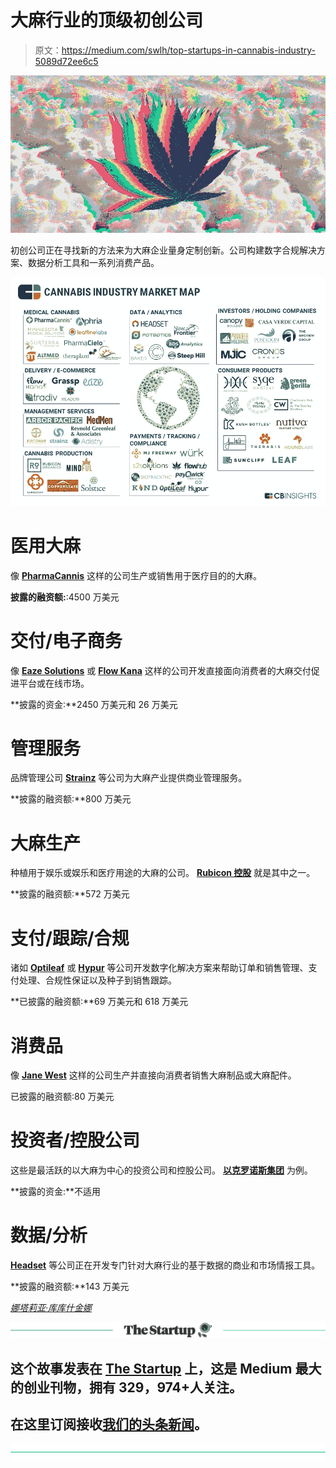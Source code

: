 # 大麻行业的顶级初创公司

> 原文：<https://medium.com/swlh/top-startups-in-cannabis-industry-5089d72ee6c5>

![](img/5c2d95b7b9c86c009014a83a50b45bff.png)

初创公司正在寻找新的方法来为大麻企业量身定制创新。公司构建数字合规解决方案、数据分析工具和一系列消费产品。

![](img/e8fe152ad1340f8034436abd784cbf27.png)

# 医用大麻

像 [**PharmaCannis**](http://www.pharmacannis.com/il) 这样的公司生产或销售用于医疗目的的大麻。

**披露的融资额:**:4500 万美元

# 交付/电子商务

像 [**Eaze Solutions**](http://eaze.com/) 或 [**Flow Kana**](https://www.flowkana.com/) 这样的公司开发直接面向消费者的大麻交付促进平台或在线市场。

**披露的资金:**2450 万美元和 26 万美元

# **管理服务**

品牌管理公司 [**Strainz**](https://strainz.com/) 等公司为大麻产业提供商业管理服务。

**披露的融资额:**800 万美元

# **大麻生产**

种植用于娱乐或娱乐和医疗用途的大麻的公司。 [**Rubicon 控股**](https://rubiconorganics.com/) 就是其中之一。

**披露的融资额:**572 万美元

# 支付/跟踪/合规

诸如 [**Optileaf**](http://optileaf.com/) 或 [**Hypur**](http://hypur.com/) 等公司开发数字化解决方案来帮助订单和销售管理、支付处理、合规性保证以及种子到销售跟踪。

**已披露的融资额:**69 万美元和 618 万美元

# **消费品**

像 [**Jane West**](https://www.janewest.com/) 这样的公司生产并直接向消费者销售大麻制品或大麻配件。

已披露的融资额:80 万美元

# **投资者/控股公司**

这些是最活跃的以大麻为中心的投资公司和控股公司。 [**以克罗诺斯集团**](https://thecronosgroup.com/) 为例。

**披露的资金:**不适用

# **数据/分析**

[**Headset**](https://www.headset.io/) 等公司正在开发专门针对大麻行业的基于数据的商业和市场情报工具。

**披露的融资额:**143 万美元

[*娜塔莉亚·库库什金娜*](https://www.linkedin.com/in/natalia-kukushkina-b62397132/)

[![](img/308a8d84fb9b2fab43d66c117fcc4bb4.png)](https://medium.com/swlh)

## 这个故事发表在 [The Startup](https://medium.com/swlh) 上，这是 Medium 最大的创业刊物，拥有 329，974+人关注。

## 在这里订阅接收[我们的头条新闻](http://growthsupply.com/the-startup-newsletter/)。

[![](img/b0164736ea17a63403e660de5dedf91a.png)](https://medium.com/swlh)